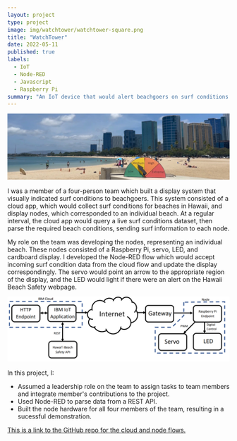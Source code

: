 ```yaml
---
layout: project
type: project
image: img/watchtower/watchtower-square.png
title: "WatchTower"
date: 2022-05-11
published: true
labels:
  - IoT
  - Node-RED
  - Javascript
  - Raspberry Pi
summary: "An IoT device that would alert beachgoers on surf conditions in the absence of a lifeguard."
---
```


<img class="img-fluid" src="../img/watchtower/watchtower.png">

I was a member of a four-person team which built a display system that visually indicated surf conditions to beachgoers. This system consisted of a cloud app, which would collect surf conditions for beaches in Hawaii, and display nodes, which corresponded to an individual beach. At a regular interval, the cloud app would query a live surf conditions dataset, then parse the required beach conditions, sending surf information to each node. 

My role on the team was developing the nodes, representing an individual beach. These nodes consisted of a Raspberry Pi, servo, LED, and cardboard display. I developed the Node-RED flow which would accept incoming surf condition data from the cloud flow and update the display correspondingly. The servo would point an arrow to the appropriate region of the display, and the LED would light if there were an alert on the Hawaii Beach Safety webpage.

<img class="img-fluid" src="../img/watchtower/watchtower-dataflow.png">

In this project, I:
- Assumed a leadership role on the team to assign tasks to team members and integrate member's contributions to the project.
- Used Node-RED to parse data from a REST API.
- Built the node hardware for all four members of the team, resulting in a sucessful demonstration.

[This is a link to the GitHub repo for the cloud and node flows.](https://github.com/montoyaoa/watchtower)
